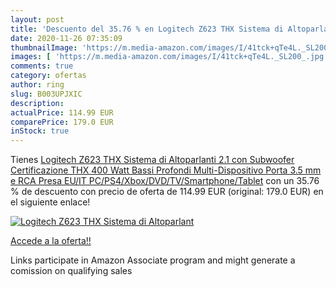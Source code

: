 ```yaml
---
layout: post
title: 'Descuento del 35.76 % en Logitech Z623 THX Sistema di Altoparlant'
date: 2020-11-26 07:35:09
thumbnailImage: 'https://m.media-amazon.com/images/I/41tck+qTe4L._SL200_.jpg'
images: [ 'https://m.media-amazon.com/images/I/41tck+qTe4L._SL200_.jpg' ]
comments: true
category: ofertas
author: ring
slug: B003UPJXIC
description:
actualPrice: 114.99 EUR
comparePrice: 179.0 EUR
inStock: true
---
```


Tienes [Logitech Z623 THX Sistema di Altoparlanti 2.1 con Subwoofer  Certificazione THX  400 Watt  Bassi Profondi  Multi-Dispositivo  Porta 3.5 mm e RCA  Presa EU/IT  PC/PS4/Xbox/DVD/TV/Smartphone/Tablet](https://www.amazon.it/dp/B003UPJXIC/?tag=tolees00-21) con un 35.76 % de descuento con precio de oferta de 114.99 EUR (original: 179.0 EUR) en el siguiente enlace!

[![Logitech Z623 THX Sistema di Altoparlant](https://m.media-amazon.com/images/I/41tck+qTe4L._SL200_.jpg)](https://www.amazon.it/dp/B003UPJXIC/?tag=tolees00-21)

[Accede a la oferta!!](https://www.amazon.it/dp/B003UPJXIC/?tag=tolees00-21)

Links participate in Amazon Associate program and might generate a comission on qualifying sales


